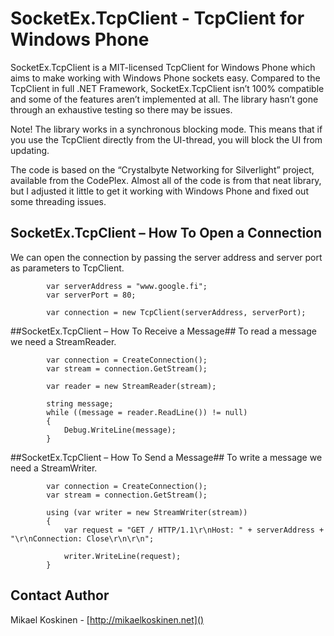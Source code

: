 # SocketEx.TcpClient - TcpClient for Windows Phone #

SocketEx.TcpClient is a MIT-licensed TcpClient for Windows Phone which aims to make working with Windows Phone sockets easy. Compared to the TcpClient in full .NET Framework, SocketEx.TcpClient isn’t 100% compatible and some of the features aren’t implemented at all. The library hasn’t gone through an exhaustive testing so there may be issues.

Note! The library works in a synchronous blocking mode. This means that if you use the TcpClient directly from the UI-thread, you will block the UI from updating.

The code is based on the “Crystalbyte Networking for Silverlight” project, available from the CodePlex. Almost all of the code is from that neat library, but I adjusted it little to get it working with Windows Phone and fixed out some threading issues.

## SocketEx.TcpClient – How To Open a Connection ##
We can open the connection by passing the server address and server port as parameters to TcpClient.

            var serverAddress = "www.google.fi";
            var serverPort = 80;

            var connection = new TcpClient(serverAddress, serverPort);


##SocketEx.TcpClient – How To Receive a Message##
To read a message we need a StreamReader.

            var connection = CreateConnection();
            var stream = connection.GetStream();

            var reader = new StreamReader(stream);

            string message;
            while ((message = reader.ReadLine()) != null)
            {
                Debug.WriteLine(message);
            }

##SocketEx.TcpClient – How To Send a Message##
To write a message we need a StreamWriter.

            var connection = CreateConnection();
            var stream = connection.GetStream();

            using (var writer = new StreamWriter(stream))
            {
                var request = "GET / HTTP/1.1\r\nHost: " + serverAddress + "\r\nConnection: Close\r\n\r\n";

                writer.WriteLine(request);
            }
            
## Contact Author ##

Mikael Koskinen - [http://mikaelkoskinen.net]()
